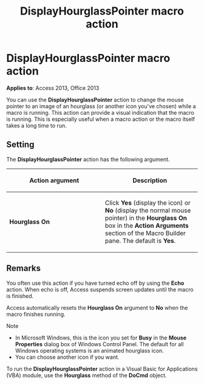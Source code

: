 ﻿---
title: DisplayHourglassPointer macro action
TOCTitle: DisplayHourglassPointer macro action
ms:assetid: 2c93039a-f75c-abeb-1dfa-e632a5bdf6f2
ms:mtpsurl: https://msdn.microsoft.com/library/Ff192103(v=office.15)
ms:contentKeyID: 48543957
ms.date: 09/18/2015
mtps_version: v=office.15
f1_keywords:
- vbaac10.chm117200
f1_categories:
- Office.Version=v15
---

# DisplayHourglassPointer macro action


**Applies to**: Access 2013, Office 2013

You can use the **DisplayHourglassPointer** action to change the mouse pointer to an image of an hourglass (or another icon you've chosen) while a macro is running. This action can provide a visual indication that the macro is running. This is especially useful when a macro action or the macro itself takes a long time to run.

## Setting

The **DisplayHourglassPointer** action has the following argument.

<table>
<colgroup>
<col style="width: 50%" />
<col style="width: 50%" />
</colgroup>
<thead>
<tr class="header">
<th><p>Action argument</p></th>
<th><p>Description</p></th>
</tr>
</thead>
<tbody>
<tr class="odd">
<td><p><strong>Hourglass On</strong></p></td>
<td><p>Click <strong>Yes</strong> (display the icon) or <strong>No</strong> (display the normal mouse pointer) in the <strong>Hourglass On</strong> box in the <strong>Action Arguments</strong> section of the Macro Builder pane. The default is <strong>Yes</strong>.</p></td>
</tr>
</tbody>
</table>


## Remarks

You often use this action if you have turned echo off by using the **Echo** action. When echo is off, Access suspends screen updates until the macro is finished.

Access automatically resets the **Hourglass On** argument to **No** when the macro finishes running.

> [!NOTE]
> - In Microsoft Windows, this is the icon you set for **Busy** in the **Mouse Properties** dialog box of Windows Control Panel. The default for all Windows operating systems is an animated hourglass icon.
> - You can choose another icon if you want.

To run the **DisplayHourglassPointer** action in a Visual Basic for Applications (VBA) module, use the **Hourglass** method of the **DoCmd** object.

